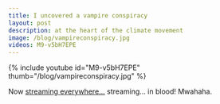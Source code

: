 ```yaml
---
title: I uncovered a vampire conspiracy
layout: post
description: at the heart of the climate movement
image: /blog/vampireconspiracy.jpg
videos: M9-v5bH7EPE
---
```


{% include youtube id="M9-v5bH7EPE" thumb="/blog/vampireconspiracy.jpg" %}

Now [streaming everywhere…](https://distrokid.com/hyperfollow/olifrost/the-vampire-conspiracy) streaming… in blood! Mwahaha.
